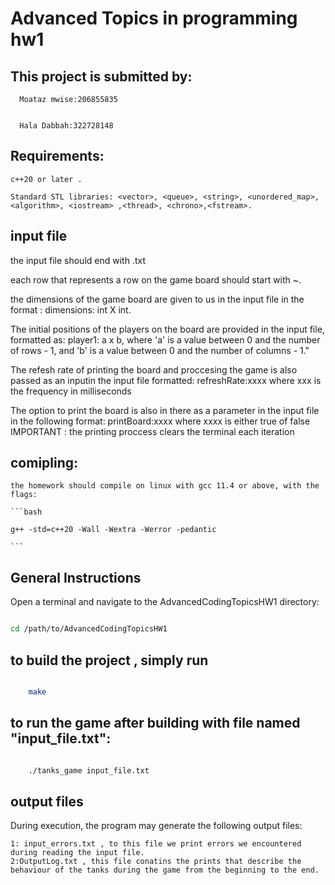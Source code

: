 # Advanced Topics in programming  hw1 

## This project is submitted by:
      
      Moataz mwise:206855835


      Hala Dabbah:322728148


## Requirements:

    c++20 or later .
      
    Standard STL libraries: <vector>, <queue>, <string>, <unordered_map>, <algorithm>, <iostream> ,<thread>, <chrono>,<fstream>.

## input file 
  
  the input file should end with .txt 

  each row that represents a row on the game board should start with ~.

  the dimensions of the game board are given to us in the input file  in the format : dimensions: int X int.

  The initial positions of the players on the board are provided in the input file, formatted as: player1: a x b, where 'a' is a value between 0 and the number of rows - 1, and 'b' is a value between 0 and the number of columns - 1."

  The refesh rate of printing the board and proccesing the game is also passed as an inputin the input file formatted: refreshRate:xxxx 
  where xxx is the frequency in milliseconds

  The option to print the board is also in there as a parameter in the input file in the following format:  printBoard:xxxx
  where xxxx is either true of false
  IMPORTANT : the printing proccess clears the terminal each iteration

## comipling: 
    
    the homework should compile on linux with gcc 11.4 or above, with the flags:

    ```bash

    g++ -std=c++20 -Wall -Wextra -Werror -pedantic

    ```
## General Instructions
Open a terminal and navigate to the AdvancedCodingTopicsHW1  directory:

```bash

cd /path/to/AdvancedCodingTopicsHW1
```


## to build the project , simply run

```bash

    make

```
## to run the game after building with file named "input_file.txt":

```bash

    ./tanks_game input_file.txt

```
## output files 

During execution, the program may generate the following output files:

    1: input_errors.txt , to this file we print errors we encountered during reading the input file.
    2:OutputLog.txt , this file conatins the prints that describe the behaviour of the tanks during the game from the beginning to the end.
    
   


